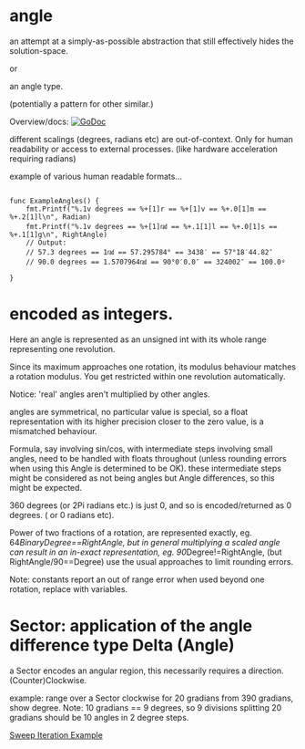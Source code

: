 # angle

an attempt at a simply-as-possible abstraction that still effectively hides the solution-space.

or

an angle type.

(potentially a pattern for other similar.)

Overview/docs: [![GoDoc](https://godoc.org/github.com/splace/angle?status.svg)](https://godoc.org/github.com/splace/angle)

different scalings (degrees, radians etc) are out-of-context. Only for human readability or access to external processes. (like hardware acceleration requiring radians)

example of various human readable formats...

``` golang

func ExampleAngles() {
	fmt.Printf("%.1v degrees == %+[1]r == %+[1]v == %+.0[1]m == %+.2[1]l\n", Radian)
	fmt.Printf("%.1v degrees == %+[1]㎭ == %+.1[1]l == %+.0[1]s == %+.1[1]g\n", RightAngle)
	// Output:
	// 57.3 degrees == 1㎭ == 57.295784° == 3438′ == 57°18′44.82″
	// 90.0 degrees == 1.5707964㎭ == 90°0′0.0″ == 324002″ == 100.0ᵍ

}
```

# encoded as integers.

Here an angle is represented as an unsigned int with its whole range representing one revolution.

Since its maximum approaches one rotation, its modulus behaviour matches a rotation modulus. You get restricted within one revolution automatically. 

Notice: 'real' angles aren't multiplied by other angles.

angles are symmetrical, no particular value is special, so a float representation with its higher precision closer to the zero value, is a mismatched behaviour.

Formula, say involving sin/cos, with intermediate steps involving small angles, need to be handled with floats throughout (unless rounding errors when using this Angle is determined to be OK). these intermediate steps might be considered as not being angles but Angle differences, so this might be expected. 

360 degrees (or 2Pi radians etc.) is just 0, and so is encoded/returned as 0 degrees. ( or 0 radians etc).

Power of two fractions of a rotation, are represented exactly, eg. 64*BinaryDegree==RightAngle, but in general multiplying a scaled angle can result in an in-exact representation, eg. 90*Degree!=RightAngle, (but RightAngle/90==Degree) use the usual approaches to limit rounding errors.

Note: constants report an out of range error when used beyond one rotation, replace with variables.

# Sector: application of the angle difference type Delta (Angle)

a Sector encodes an angular region, this necessarily requires a direction. (Counter)Clockwise.

example: range over a Sector clockwise for 20 gradians from 390 gradians, show degree.
Note: 10 gradians == 9 degrees, so 9 divisions splitting 20 gradians should be 10 angles in 2 degree steps.

[Sweep Iteration Example](https://go.dev/play/p/L3HbDJ5DElP)



